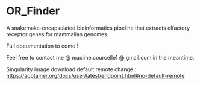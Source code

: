 # OR_Finder
A snakemake-encapsulated bioinformatics pipeline that extracts olfactory receptor genes for mammalian genomes.

Full documentation to come !

Feel free to contact me @ maxime.courcelle1 @ gmail.com in the meantime.

Singularity image download default remote change : https://apptainer.org/docs/user/latest/endpoint.html#no-default-remote
